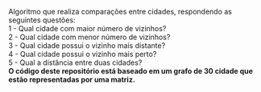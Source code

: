 Algoritmo que realiza comparações entre cidades, respondendo as seguintes questões:<br>
1 - Qual cidade com maior número de vizinhos?<br>
2 - Qual cidade com menor número de vizinhos?<br>
3 - Qual cidade possui o vizinho mais distante?<br>
4 - Qual cidade possui o vizinho mais perto?<br>
5 - Qual a distância entre duas cidades?<br>
<strong>O código deste repositório está baseado em um grafo de 30 cidade que estão representadas por uma matriz.</strong> 
